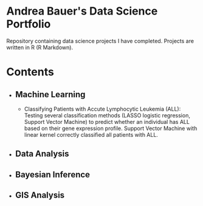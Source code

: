 # Andrea Bauer's Data Science Portfolio

Repository containing data science projects I have completed. Projects are written in R (R Markdown).


# Contents

- ## Machine Learning
     - Classifying Patients with Accute Lymphocytic Leukemia (ALL): Testing several classification methods (LASSO logistic regression, Support Vector Machine) to predict whether an individual has ALL based on their gene expression profile. Support Vector Machine with linear kernel correctly classified all patients with ALL.
- ## Data Analysis
- ## Bayesian Inference
- ## GIS Analysis
